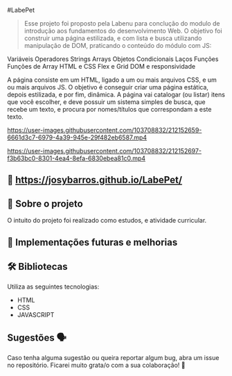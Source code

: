 #LabePet

> Esse projeto foi proposto pela Labenu para conclução do modulo de introdução aos fundamentos do desenvolvimento Web. O objetivo foi construir uma página estilizada, e com lista e busca utilizando manipulação de DOM, praticando o conteúdo do módulo com JS:

Variáveis
Operadores
Strings
Arrays
Objetos
Condicionais
Laços
Funções
Funções de Array
HTML e CSS
Flex e Grid
DOM e responsividade

A página consiste em um HTML, ligado a um ou mais arquivos CSS, e um ou mais arquivos JS. O objetivo é conseguir criar uma página estática, depois estilizada, e por fim, dinâmica. A página vai catalogar (ou listar) itens que você escolher, e deve possuir um sistema simples de busca, que recebe um texto, e procura por nomes/títulos que correspondam a este texto.

https://user-images.githubusercontent.com/103708832/212152659-6661d3c7-6979-4a39-945e-29f482eb6587.mp4



https://user-images.githubusercontent.com/103708832/212152697-f3b63bc0-8301-4ea4-8efa-6830ebea81c0.mp4


## 📲 https://josybarros.github.io/LabePet/


## 📑 Sobre o projeto

O intuito do projeto foi realizado como estudos, e atividade curricular.


## 📆 Implementações futuras e melhorias


## 🛠 Bibliotecas

Utiliza as seguintes tecnologias:

- HTML  
- CSS
- JAVASCRIPT



## Sugestões 🗣

Caso tenha alguma sugestão ou queira reportar algum bug, abra um issue no repositório. Ficarei muito grata/o com a sua colaboração! 🤝

